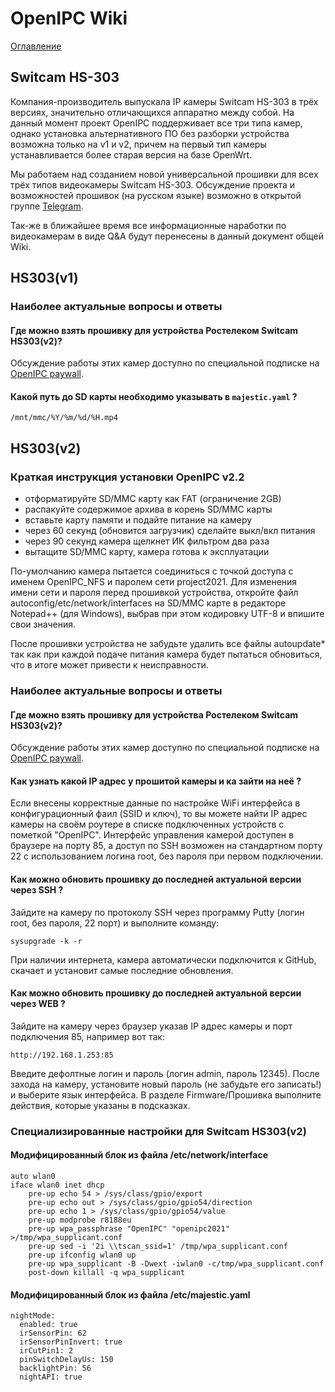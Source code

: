 # OpenIPC Wiki
[Оглавление](index.md)

Switcam HS-303
--------------

Компания-производитель выпускала IP камеры Switcam HS-303 в трёх версиях,
значительно отличающихся аппаратно между собой. На данный момент проект
OpenIPC поддерживает все три типа камер, однако установка альтернативного ПО
без разборки устройства возможна только на v1 и v2, причем на первый тип камеры
устанавливается более старая версия на базе OpenWrt.

Мы работаем над созданием новой универсальной прошивки для всех трёх типов
видеокамеры Switcam HS-303. Обсуждение проекта и возможностей прошивок (на
русском языке) возможно в открытой группе [Telegram](https://t.me/openipc_modding).

Так-же в ближайшее время все информационные наработки по видеокамерам в виде 
Q&A будут перенесены в данный документ общей Wiki.


## HS303(v1)

### Наиболее актуальные вопросы и ответы

#### Где можно взять прошивку для устройства Ростелеком Switcam HS303(v2)?

Обсуждение работы этих камер доступно по специальной подписке на
[OpenIPC paywall](https://paywall.pw/openipc).

#### Какой путь до SD карты необходимо указывать в `majestic.yaml` ?

`/mnt/mmc/%Y/%m/%d/%H.mp4`



## HS303(v2)

### Краткая инструкция установки OpenIPC v2.2

- отформатируйте SD/MMC карту как FAT (ограничение 2GB)
- распакуйте содержимое архива в корень SD/MMC карты
- вставьте карту памяти и подайте питание на камеру
- через 60 секунд (обновится загрузчик) сделайте выкл/вкл питания
- через 90 секунд камера щелкнет ИК фильтром два раза
- вытащите SD/MMC карту, камера готова к эксплуатации

По-умолчанию камера пытается соединиться с точкой доступа с именем OpenIPC_NFS
и паролем сети project2021. Для изменения имени сети и пароля перед прошивкой
устройства, откройте файл autoconfig/etc/network/interfaces на SD/MMC карте в
редакторе Notepad++ (для Windows), выбрав при этом кодировку UTF-8 и впишите
свои значения.

После прошивки устройства не забудьте удалить все файлы autoupdate* так как
при каждой подаче питания камера будет пытаться обновиться, что в итоге может
привести к неисправности.

### Наиболее актуальные вопросы и ответы

#### Где можно взять прошивку для устройства Ростелеком Switcam HS303(v2)?

Обсуждение работы этих камер доступно по специальной подписке на
[OpenIPC paywall](https://paywall.pw/openipc).

#### Как узнать какой IP адрес у прошитой камеры и ка зайти на неё ?

Если внесены корректные данные по настройке WiFi интерфейса в конфигурационный
фаил (SSID и ключ), то вы можете найти IP адрес камеры на своём роутере в списке
подключенных устройств с пометкой "OpenIPC".
Интерфейс управления камерой доступен в браузере на порту 85, а доступ по SSH
возможен на стандартном порту 22 с использованием логина root, без пароля при
первом подключении.

#### Как можно обновить прошивку до последней актуальной версии через SSH ?

Зайдите на камеру по протоколу SSH через программу Putty (логин root, без пароля,
22 порт) и выполните команду:

```
sysupgrade -k -r
```

При наличии интернета, камера автоматически подключится к GitHub, скачает
и установит самые последние обновления.

#### Как можно обновить прошивку до последней актуальной версии через WEB ?

Зайдите на камеру через браузер указав IP адрес камеры и порт подключения 85,
например вот так:

```
http://192.168.1.253:85
```

Введите дефолтные логин и пароль (логин admin, пароль 12345).
После захода на камеру, установите новый пароль (не забудьте его записать!) и
выберите язык интерфейса. В разделе Firmware/Прошивка выполните действия,
которые указаны в подсказках.

### Специализированные настройки для Switcam HS303(v2)

#### Модифицированный блок из файла /etc/network/interface

```
auto wlan0
iface wlan0 inet dhcp
    pre-up echo 54 > /sys/class/gpio/export
    pre-up echo out > /sys/class/gpio/gpio54/direction
    pre-up echo 1 > /sys/class/gpio/gpio54/value
    pre-up modprobe r8188eu
    pre-up wpa_passphrase "OpenIPC" "openipc2021" >/tmp/wpa_supplicant.conf
    pre-up sed -i '2i \\tscan_ssid=1' /tmp/wpa_supplicant.conf
    pre-up ifconfig wlan0 up
    pre-up wpa_supplicant -B -Dwext -iwlan0 -c/tmp/wpa_supplicant.conf
    post-down killall -q wpa_supplicant
```

#### Модифицированный блок из файла /etc/majestic.yaml

```
nightMode:
  enabled: true
  irSensorPin: 62
  irSensorPinInvert: true
  irCutPin1: 2
  pinSwitchDelayUs: 150
  backlightPin: 56
  nightAPI: true
```
